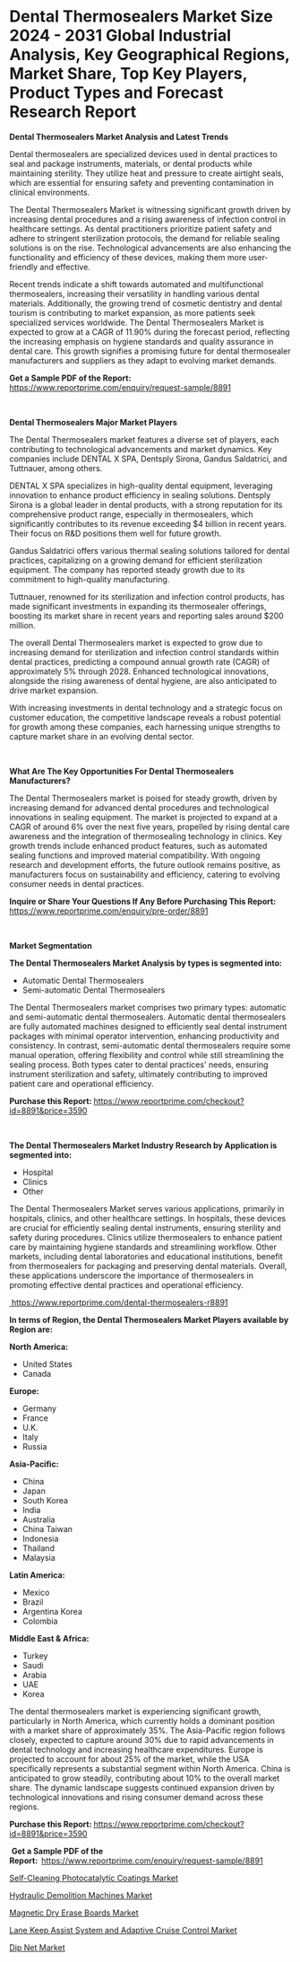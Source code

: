 <p><h1>Dental Thermosealers Market Size 2024 - 2031 Global Industrial Analysis, Key Geographical Regions, Market Share, Top Key Players, Product Types and Forecast Research Report</h1></p><p><strong>Dental Thermosealers Market Analysis and Latest Trends</strong></p>
<p><p>Dental thermosealers are specialized devices used in dental practices to seal and package instruments, materials, or dental products while maintaining sterility. They utilize heat and pressure to create airtight seals, which are essential for ensuring safety and preventing contamination in clinical environments.</p><p>The Dental Thermosealers Market is witnessing significant growth driven by increasing dental procedures and a rising awareness of infection control in healthcare settings. As dental practitioners prioritize patient safety and adhere to stringent sterilization protocols, the demand for reliable sealing solutions is on the rise. Technological advancements are also enhancing the functionality and efficiency of these devices, making them more user-friendly and effective.</p><p>Recent trends indicate a shift towards automated and multifunctional thermosealers, increasing their versatility in handling various dental materials. Additionally, the growing trend of cosmetic dentistry and dental tourism is contributing to market expansion, as more patients seek specialized services worldwide. The Dental Thermosealers Market is expected to grow at a CAGR of 11.90% during the forecast period, reflecting the increasing emphasis on hygiene standards and quality assurance in dental care. This growth signifies a promising future for dental thermosealer manufacturers and suppliers as they adapt to evolving market demands.</p></p>
<p><strong>Get a Sample PDF of the Report:&nbsp;</strong> <a href="https://www.reportprime.com/enquiry/request-sample/8891">https://www.reportprime.com/enquiry/request-sample/8891</a></p>
<p>&nbsp;</p>
<p><strong>Dental Thermosealers Major Market Players</strong></p>
<p><p>The Dental Thermosealers market features a diverse set of players, each contributing to technological advancements and market dynamics. Key companies include DENTAL X SPA, Dentsply Sirona, Gandus Saldatrici, and Tuttnauer, among others.</p><p>DENTAL X SPA specializes in high-quality dental equipment, leveraging innovation to enhance product efficiency in sealing solutions. Dentsply Sirona is a global leader in dental products, with a strong reputation for its comprehensive product range, especially in thermosealers, which significantly contributes to its revenue exceeding $4 billion in recent years. Their focus on R&D positions them well for future growth.</p><p>Gandus Saldatrici offers various thermal sealing solutions tailored for dental practices, capitalizing on a growing demand for efficient sterilization equipment. The company has reported steady growth due to its commitment to high-quality manufacturing. </p><p>Tuttnauer, renowned for its sterilization and infection control products, has made significant investments in expanding its thermosealer offerings, boosting its market share in recent years and reporting sales around $200 million.</p><p>The overall Dental Thermosealers market is expected to grow due to increasing demand for sterilization and infection control standards within dental practices, predicting a compound annual growth rate (CAGR) of approximately 5% through 2028. Enhanced technological innovations, alongside the rising awareness of dental hygiene, are also anticipated to drive market expansion.</p><p>With increasing investments in dental technology and a strategic focus on customer education, the competitive landscape reveals a robust potential for growth among these companies, each harnessing unique strengths to capture market share in an evolving dental sector.</p></p>
<p>&nbsp;</p>
<p><strong>What Are The Key Opportunities For Dental Thermosealers Manufacturers?</strong></p>
<p><p>The Dental Thermosealers market is poised for steady growth, driven by increasing demand for advanced dental procedures and technological innovations in sealing equipment. The market is projected to expand at a CAGR of around 6% over the next five years, propelled by rising dental care awareness and the integration of thermosealing technology in clinics. Key growth trends include enhanced product features, such as automated sealing functions and improved material compatibility. With ongoing research and development efforts, the future outlook remains positive, as manufacturers focus on sustainability and efficiency, catering to evolving consumer needs in dental practices.</p></p>
<p><strong>Inquire or Share Your Questions If Any Before Purchasing This Report:</strong> <a href="https://www.reportprime.com/enquiry/pre-order/8891">https://www.reportprime.com/enquiry/pre-order/8891</a></p>
<p>&nbsp;</p>
<p><strong>Market Segmentation</strong></p>
<p><strong>The Dental Thermosealers Market Analysis by types is segmented into:</strong></p>
<p><ul><li>Automatic Dental Thermosealers</li><li>Semi-automatic Dental Thermosealers</li></ul></p>
<p><p>The Dental Thermosealers market comprises two primary types: automatic and semi-automatic dental thermosealers. Automatic dental thermosealers are fully automated machines designed to efficiently seal dental instrument packages with minimal operator intervention, enhancing productivity and consistency. In contrast, semi-automatic dental thermosealers require some manual operation, offering flexibility and control while still streamlining the sealing process. Both types cater to dental practices' needs, ensuring instrument sterilization and safety, ultimately contributing to improved patient care and operational efficiency.</p></p>
<p><strong>Purchase this Report:&nbsp;</strong><a href="https://www.reportprime.com/checkout?id=8891&price=3590">https://www.reportprime.com/checkout?id=8891&price=3590</a></p>
<p>&nbsp;</p>
<p><strong>The Dental Thermosealers Market Industry Research by Application is segmented into:</strong></p>
<p><ul><li>Hospital</li><li>Clinics</li><li>Other</li></ul></p>
<p><p>The Dental Thermosealers Market serves various applications, primarily in hospitals, clinics, and other healthcare settings. In hospitals, these devices are crucial for efficiently sealing dental instruments, ensuring sterility and safety during procedures. Clinics utilize thermosealers to enhance patient care by maintaining hygiene standards and streamlining workflow. Other markets, including dental laboratories and educational institutions, benefit from thermosealers for packaging and preserving dental materials. Overall, these applications underscore the importance of thermosealers in promoting effective dental practices and operational efficiency.</p></p>
<p><a href="https://www.reportprime.com/dental-thermosealers-r8891">&nbsp;https://www.reportprime.com/dental-thermosealers-r8891</a></p>
<p><strong>In terms of Region, the Dental Thermosealers Market Players available by Region are:</strong></p>
<p>
    <p> <strong> North America: </strong>
        <ul>
            <li>United States</li>
            <li>Canada</li>
        </ul>
        </p> 
    <p> <strong> Europe: </strong>
        <ul>
            <li>Germany</li>
            <li>France</li>
            <li>U.K.</li>
            <li>Italy</li>
            <li>Russia</li>
        </ul>
        </p> 
    <p> <strong> Asia-Pacific: </strong>
        <ul>
            <li>China</li>
            <li>Japan</li>
            <li>South Korea</li>
            <li>India</li>
            <li>Australia</li>
            <li>China Taiwan</li>
            <li>Indonesia</li>
            <li>Thailand</li>
            <li>Malaysia</li>
        </ul>
        </p> 
    <p> <strong> Latin America: </strong>
        <ul>
            <li>Mexico</li>
            <li>Brazil</li>
            <li>Argentina Korea</li>
            <li>Colombia</li>
        </ul>
        </p> 
    <p> <strong> Middle East & Africa: </strong>
        <ul>
            <li>Turkey</li>
            <li>Saudi</li>
            <li>Arabia</li>
            <li>UAE</li>
            <li>Korea</li>
        </ul>
    </p>
    </p>
<p><p>The dental thermosealers market is experiencing significant growth, particularly in North America, which currently holds a dominant position with a market share of approximately 35%. The Asia-Pacific region follows closely, expected to capture around 30% due to rapid advancements in dental technology and increasing healthcare expenditures. Europe is projected to account for about 25% of the market, while the USA specifically represents a substantial segment within North America. China is anticipated to grow steadily, contributing about 10% to the overall market share. The dynamic landscape suggests continued expansion driven by technological innovations and rising consumer demand across these regions.</p></p>
<p><strong>Purchase this Report: </strong><a href="https://www.reportprime.com/checkout?id=8891&price=3590">https://www.reportprime.com/checkout?id=8891&price=3590</a></p>
<p>&nbsp;<strong>Get a Sample PDF of the Report:&nbsp;&nbsp;</strong><a href="https://www.reportprime.com/enquiry/request-sample/8891">https://www.reportprime.com/enquiry/request-sample/8891</a></p>
<p><strong></strong></p>
<p><p><a href="https://issuu.com/reportprime-2/docs/self-cleaning-photocatalytic-coatin_3c8abc9449b446">Self-Cleaning Photocatalytic Coatings Market</a></p><p><a href="https://issuu.com/reportprime-2/docs/hydraulic-demolition-machines-marke_ef4df253e6fbd6">Hydraulic Demolition Machines Market</a></p><p><a href="https://www.linkedin.com/pulse/global-perspectives-magnetic-dry-erase-boards-market-trends-qxwpc?trackingId=QgxScUPgSwCXNxG8ZWkN4Q%3D%3D">Magnetic Dry Erase Boards Market</a></p><p><a href="https://medium.com/@justin.wright5348/the-lane-keep-assist-system-and-adaptive-cruise-control-industry-analysis-report-offers-a-3258ce8cf6ef">Lane Keep Assist System and Adaptive Cruise Control Market</a></p><p><a href="https://www.linkedin.com/pulse/global-dip-net-market-trends-innovations-forward-looking-7xuie?trackingId=0WFVQ8WOTJCDw1oi1PD1Jw%3D%3D">Dip Net Market</a></p></p>